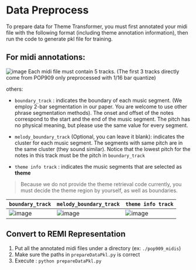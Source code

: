 # Data Preprocess

To prepare data for Theme Transformer, you must first annotated your midi file with the following format (including theme annotation information), then run the code to generate pkl file for training.

## For midi annotations:
![image](https://user-images.githubusercontent.com/32225867/147511432-6992f921-f44b-41f1-82b4-8a2c91463e67.png)
Each midi file must contain 5 tracks. (The first 3 tracks directly come from POP909 only preprocessed with 1/16 bar quantize)

others:
* `boundary_track` : indicates the boundary of each music segment. (We employ 2-bar segmentation in our paper. You are welcome to use other phrase segmentation methods). The onset and offset of the notes correspond to the start and the end of the music segment. The pitch has no physical meaning, but please use the same value for every segment.

* `melody_boundary_track` (Optional, you can leave it blank): indicates the cluster for each music segment. The segments with same pitch are in the same cluster (they sound similar). Notice that the lowest pitch for the notes in this track must be the pitch in `boundary_track`

*  `theme info track` : indicates the music segments that are selected as **theme**

> Because we do not provide the theme retrieval code currently, you must decide the theme region by yourself, as well as boundaries.


| `boundary_track` | `melody_boundary_track` | `theme info track` |
| -------- | -------- | -------- |
| ![image](https://user-images.githubusercontent.com/32225867/147512228-973c6284-298a-444e-889e-0ead13c52ee9.png)    | ![image](https://user-images.githubusercontent.com/32225867/147512235-d9d1b8cd-ed3c-43c1-a7ed-5b045494e46a.png)     | ![image](https://user-images.githubusercontent.com/32225867/147512256-f186d26f-f235-40b8-b4d4-3c5eca166187.png)     |


## Convert to REMI Representation

1. Put all the annotated midi files under a directory (ex: `./pop909_midis`)
2. Make sure the paths in `prepareDataPkl.py` is correct
3. Execute : `python prepareDataPkl.py`